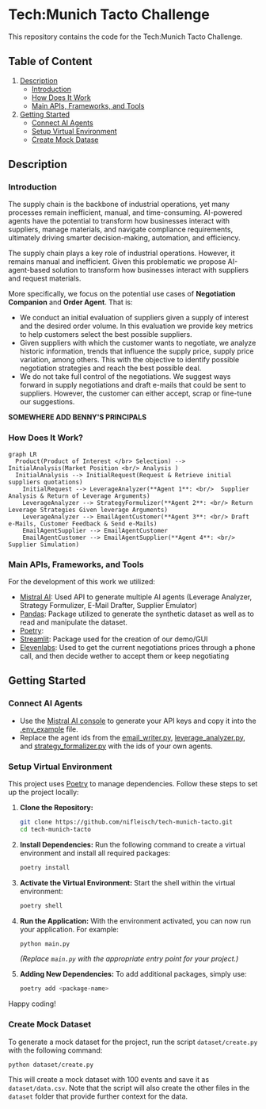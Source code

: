 # Tech:Munich Tacto Challenge

This repository contains the code for the Tech:Munich Tacto Challenge.


## Table of Content
1. [Description](#description)
   - [Introduction](#introduction)
   - [How Does It Work](#how-does-it-work)
   - [Main APIs, Frameworks, and Tools](#main-apis-frameworks-and-tools)
2. [Getting Started](#getting-started)
   - [Connect AI Agents](#connect-ai-agents)
   - [Setup Virtual Environment](#setup-virtual-environment)
   - [Create Mock Datase](#create-mock-dataset)

## Description
### Introduction
The supply chain is the backbone of industrial operations, yet many processes remain inefficient, manual, and time-consuming. AI-powered agents have the potential to transform  how businesses interact with suppliers, manage materials, and navigate compliance requirements, ultimately driving smarter decision-making, automation, and efficiency.

The supply chain plays a key role of industrial operations. However, it remains manual and inefficient. Given this problematic we propose AI-agent-based solution to transform how businesses interact with suppliers and request materials.

More specifically, we focus on the potential use cases of **Negotiation Companion** and **Order Agent**. That is: 
- We conduct an initial evaluation of suppliers given a supply of interest and the desired order volume. In this evaluation we provide key metrics to help customers select the best possible suppliers.
- Given suppliers with which the customer wants to negotiate, we analyze historic information, trends that influence the supply price, supply price variation, among others. This with the objective to identify possible negotiation strategies and reach the best possible deal.
- We do not take full control of the negotiations. We suggest ways forward in supply negotiations and draft e-mails that could be sent to suppliers. However, the customer can either accept, scrap or fine-tune our suggestions. 

**SOMEWHERE ADD BENNY'S PRINCIPALS**

### How Does It Work?
```mermaid
graph LR
  Product(Product of Interest </br> Selection) --> InitialAnalysis(Market Position <br/> Analysis )
  InitialAnalysis --> InitialRequest(Request & Retrieve initial suppliers quotations)
	InitialRequest --> LeverageAnalyzer(**Agent 1**: <br/>  Supplier Analysis & Return of Leverage Arguments)
	LeverageAnalyzer --> StrategyFormulizer(**Agent 2**: <br/> Return Leverage Strategies Given leverage Arguments)
	LeverageAnalyzer --> EmailAgentCustomer(**Agent 3**: <br/> Draft e-Mails, Customer Feedback & Send e-Mails) 
	EmailAgentSupplier --> EmailAgentCustomer
	EmailAgentCustomer --> EmailAgentSupplier(**Agent 4**: <br/>  Supplier Simulation)
```

### Main APIs, Frameworks, and Tools
For the development of this work we utilized:
- [Mistral AI](https://mistral.ai/): Used API to generate multiple AI agents (Leverage Analyzer, Strategy Formulizer, E-Mail Drafter, Supplier Emulator)
- [Pandas](https://pandas.pydata.org/): Package utilized to generate the synthetic dataset as well as to read and manipulate the dataset.
- [Poetry](https://python-poetry.org/):
- [Streamlit](https://streamlit.io/): Package used for the creation of our demo/GUI
- [Elevenlabs](https://elevenlabs.io/): Used to get the current negotiations prices through a phone call, and then decide wether to accept them or keep negotiating

## Getting Started

### Connect AI Agents
- Use the [Mistral AI console](https://console.mistral.ai/home) to generate your API keys and copy it into the [.env_example](.env_example) file.
- Replace the agent ids from the [email_writer.py](src/mistral/email_writer.py), [leverage_analyzer.py](src/mistral/leverage_analyzer.py), and [strategy_formalizer.py](src/mistral/strategy_formalizer.py) with the ids of your own agents.

### Setup Virtual Environment 

This project uses [Poetry](https://python-poetry.org/) to manage dependencies. Follow these steps to set up the project locally:

1. **Clone the Repository:**
   ```bash
   git clone https://github.com/nifleisch/tech-munich-tacto.git
   cd tech-munich-tacto
   ```

2. **Install Dependencies:**
   Run the following command to create a virtual environment and install all required packages:
   ```bash
   poetry install
   ```

3. **Activate the Virtual Environment:**
   Start the shell within the virtual environment:
   ```bash
   poetry shell
   ```

4. **Run the Application:**
   With the environment activated, you can now run your application. For example:
   ```bash
   python main.py
   ```
   *(Replace `main.py` with the appropriate entry point for your project.)*

5. **Adding New Dependencies:**
   To add additional packages, simply use:
   ```bash
   poetry add <package-name>
   ```

Happy coding!


### Create Mock Dataset

To generate a mock dataset for the project, run the script `dataset/create.py` with the following command:

```bash
python dataset/create.py
```

This will create a mock dataset with 100 events and save it as `dataset/data.csv`. Note that the script will also create the other files in the `dataset` folder that provide further context for the data.

